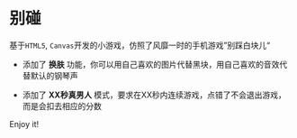 # 别碰

基于`HTML5`, `Canvas`开发的小游戏，仿照了风靡一时的手机游戏”别踩白块儿“

+ 添加了 **换肤** 功能，你可以用自己喜欢的图片代替黑块，用自己喜欢的音效代替默认的钢琴声

+ 添加了 **XX秒真男人** 模式，要求在XX秒内连续游戏，点错了不会退出游戏，而是会扣去相应的分数

Enjoy it!

